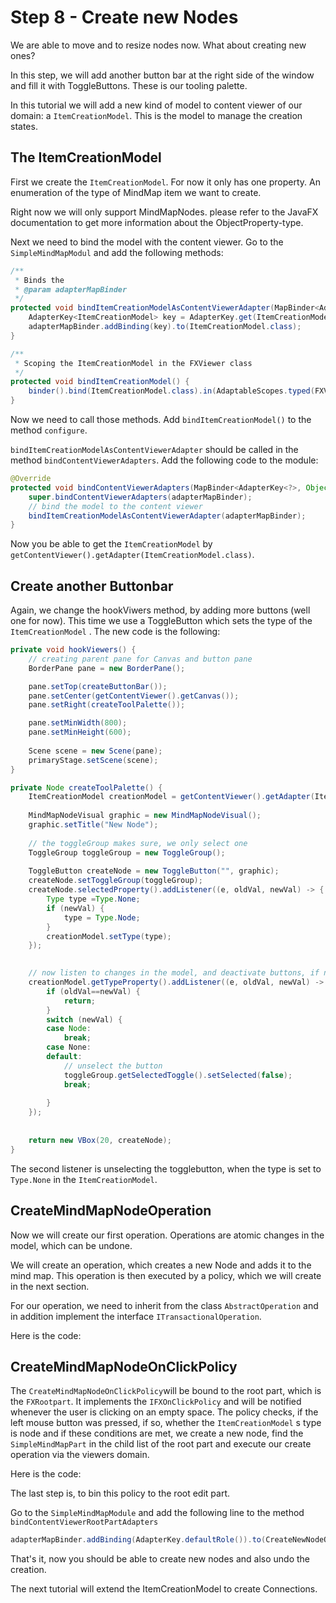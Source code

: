 # Step 8 - Create new Nodes

We are able to move and to resize nodes now. What about creating new ones?

In this step, we will add another button bar at the right side of the window and fill it with ToggleButtons. These is our tooling palette.

In this tutorial we will add a new kind of model to content viewer of our domain: a `ItemCreationModel`. This is the model to manage the creation states.

## The ItemCreationModel

First we create the `ItemCreationModel`. For now it only has one property. An enumeration of the type of MindMap item we want to create.

Right now we will only support MindMapNodes. please refer to the JavaFX documentation to get more information about the ObjectProperty-type.

<script src="http://gist-it.appspot.com/http://github.com/hannesN/gef-mindmap-tutorial/blob/step8_create_nodes/com.itemis.gef.tutorial.mindmap/src/com/itemis/gef/tutorial/mindmap/models/ItemCreationModel.java"></script> 

Next we need to bind the model with the content viewer. Go to the `SimpleMindMapModul` and add the following methods:

```java
/**
 * Binds the 
 * @param adapterMapBinder
 */
protected void bindItemCreationModelAsContentViewerAdapter(MapBinder<AdapterKey<?>, Object> adapterMapBinder) {
	AdapterKey<ItemCreationModel> key = AdapterKey.get(ItemCreationModel.class);
	adapterMapBinder.addBinding(key).to(ItemCreationModel.class);
}

/**
 * Scoping the ItemCreationModel in the FXViewer class
 */
protected void bindItemCreationModel() {
	binder().bind(ItemCreationModel.class).in(AdaptableScopes.typed(FXViewer.class));
}
```
	
Now we need to call those methods. Add `bindItemCreationModel()` to the method `configure`.

`bindItemCreationModelAsContentViewerAdapter` should be called in the method `bindContentViewerAdapters`.
Add the following code to the module:

```java
@Override
protected void bindContentViewerAdapters(MapBinder<AdapterKey<?>, Object> adapterMapBinder) {
	super.bindContentViewerAdapters(adapterMapBinder);
	// bind the model to the content viewer
	bindItemCreationModelAsContentViewerAdapter(adapterMapBinder);
}
```
	
Now you be able to get the `ItemCreationModel`  by `getContentViewer().getAdapter(ItemCreationModel.class)`.

## Create another Buttonbar

Again, we change the hookViwers method, by adding more buttons (well one for now). This time we use a ToggleButton which sets the type of the `ItemCreationModel` .
The new code is the following:

```java
private void hookViewers() {
	// creating parent pane for Canvas and button pane
	BorderPane pane = new BorderPane();

	pane.setTop(createButtonBar());
	pane.setCenter(getContentViewer().getCanvas());
	pane.setRight(createToolPalette());

	pane.setMinWidth(800);
	pane.setMinHeight(600);
	
	Scene scene = new Scene(pane);
	primaryStage.setScene(scene);
}

private Node createToolPalette() {
	ItemCreationModel creationModel = getContentViewer().getAdapter(ItemCreationModel.class);
	
	MindMapNodeVisual graphic = new MindMapNodeVisual();
	graphic.setTitle("New Node");
	
	// the toggleGroup makes sure, we only select one 
	ToggleGroup toggleGroup = new ToggleGroup();
	
	ToggleButton createNode = new ToggleButton("", graphic);
	createNode.setToggleGroup(toggleGroup);
	createNode.selectedProperty().addListener((e, oldVal, newVal) -> {
		Type type =Type.None;
		if (newVal) {
			type = Type.Node;
		}
		creationModel.setType(type);
	});

	
	// now listen to changes in the model, and deactivate buttons, if necessary
	creationModel.getTypeProperty().addListener((e, oldVal, newVal) -> {
		if (oldVal==newVal) {
			return;
		}
		switch (newVal) {
		case Node:
			break;
		case None:
		default:
			// unselect the button
			toggleGroup.getSelectedToggle().setSelected(false);
			break;
		
		}
	});
	
	
	return new VBox(20, createNode);
}
```
	
The second listener is unselecting the togglebutton, when the type is set to `Type.None`  in the `ItemCreationModel`.  

## CreateMindMapNodeOperation

Now we will create our first operation. Operations are atomic changes in the model, which can be undone.

We will create an operation, which creates a new Node and adds it to the mind map. This operation is then executed by a policy, which we will create in the next section.

For our operation, we need to inherit from the class `AbstractOperation` and in addition implement the interface  `ITransactionalOperation`.

Here is the code:

<script src="http://gist-it.appspot.com/http://github.com/hannesN/gef-mindmap-tutorial/blob/step8_create_nodes/com.itemis.gef.tutorial.mindmap/src/com/itemis/gef/tutorial/mindmap/operations/CreateNodeOperation.java"></script> 
	
## CreateMindMapNodeOnClickPolicy

The `CreateMindMapNodeOnClickPolicy`will be bound to the root part, which is the `FXRootpart`. It implements the `IFXOnClickPolicy` and will be
notified whenever the user is clicking on an empty space. The policy checks, if the left mouse button was pressed, if so, whether the `ItemCreationModel` s type is node and if these conditions are met, we create a new node, find the `SimpleMindMapPart` in the child list of the root part and execute our create operation via the viewers domain.

Here is the code: 

<script src="http://gist-it.appspot.com/http://github.com/hannesN/gef-mindmap-tutorial/blob/step8_create_nodes/com.itemis.gef.tutorial.mindmap/src/com/itemis/gef/tutorial/mindmap/policies/CreateNewNodeOnClickPolicy.java"></script> 
	
The last step is, to bin this policy to the root edit part.

Go to the `SimpleMindMapModule` and add the following line to the method `bindContentViewerRootPartAdapters`

```java
adapterMapBinder.addBinding(AdapterKey.defaultRole()).to(CreateNewNodeOnClickPolicy.class);
```
	
That's it, now you should be able to create new nodes and also undo the creation.

The next tutorial will extend the ItemCreationModel to create Connections.

